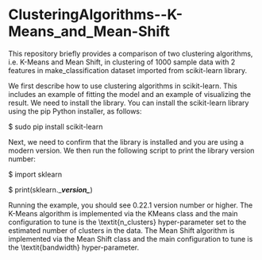 # ClusteringAlgorithms--K-Means_and_Mean-Shift
This repository briefly provides a comparison of two clustering algorithms, i.e. K-Means and Mean Shift, in clustering of 1000 sample data  with 2 features in make_classification dataset imported from scikit-learn library.  

We first describe how to use clustering algorithms in scikit-learn. This includes an example of fitting the model and an example of visualizing the result.
We need to install the library. You can install the scikit-learn library using the pip Python installer, as follows:

$ sudo pip install scikit-learn

Next, we need to confirm that the library is installed and you are using a modern version. We then run the following script to print the library version number:

$ import sklearn

$ print(sklearn.\____version\____)

Running the example, you should see 0.22.1 version number or higher. The K-Means algorithm is implemented via the KMeans class and the main configuration to tune is the \textit{n\_clusters} hyper-parameter set to the estimated number of clusters in the data. The Mean Shift algorithm is implemented via the Mean Shift class and the main configuration to tune is the \textit{bandwidth} hyper-parameter.
